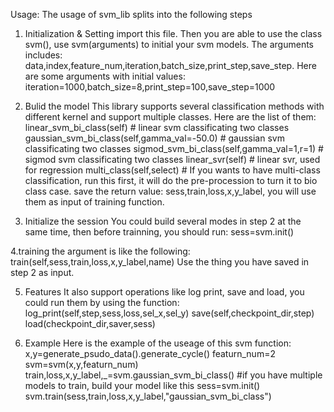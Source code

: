 Usage:
The usage of svm_lib splits into the following steps 
1. Initialization & Setting
import this file. 
Then you are able to use the class svm(), use svm(arguments) to initial your svm models. 
The arguments includes: data,index,feature_num,iteration,batch_size,print_step,save_step.
Here are some arguments with initial values:
iteration=1000,batch_size=8,print_step=100,save_step=1000

2. Bulid the model
This library supports several classification methods with different kernel and support multiple classes.
Here are the list of them:
linear_svm_bi_class(self)  # linear svm classificating two classes
gaussian_svm_bi_class(self,gamma_val=-50.0)  # gaussian svm classificating two classes
sigmod_svm_bi_class(self,gamma_val=1,r=1)  # sigmod svm classificating two classes
linear_svr(self)  # linear svr, used for regression
multi_class(self,select)  # If you wants to have multi-class classification, run this first, it will do the pre-procession to turn it to bio class case.
save the return value: sess,train,loss,x,y_label, you will use them as input of training function.

3. Initialize the session
You could build several modes in step 2 at the same time, then before trainning, you should run:
sess=svm.init()

4.training
the argument is like the following:
train(self,sess,train,loss,x,y_label,name)
Use the thing you have saved in step 2 as input.

5. Features
It also support operations like log print, save and load, you could run them by using the function:
log_print(self,step,sess,loss,sel_x,sel_y)
save(self,checkpoint_dir,step)
load(checkpoint_dir,saver,sess)

6. Example
Here is the example of the useage of this svm function:
x,y=generate_psudo_data().generate_cycle()
featurn_num=2
svm=svm(x,y,featurn_num)
train,loss,x,y_label,_=svm.gaussian_svm_bi_class() #if you have multiple models to train, build your model like this 
sess=svm.init()
svm.train(sess,train,loss,x,y_label,"gaussian_svm_bi_class")
